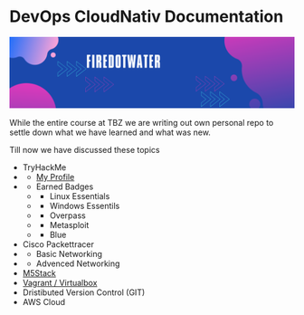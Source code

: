 # DevOps CloudNativ Documentation

<img src='img/banner.png' alt="banner"></img>

While the entire course at TBZ we are writing out own personal repo to settle down what we have learned and what was new.

Till now we have discussed these topics
-   TryHackMe
-   -   [My Profile](https://tryhackme.com/p/firedotwater)
-   -    Earned Badges
    -   -   Linux Essentials
    -   -   Windows Essentils
    -   -   Overpass
    -   -   Metasploit
    -   -   Blue
-   Cisco Packettracer
-   -   Basic Networking
-   -   Advenced Networking
-   [M5Stack](M5Stack/README.md)
-   [Vagrant / Virtualbox](vagrant-tasks/README.md)
-   Dristibuted Version Control (GIT)
-   AWS Cloud